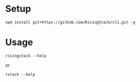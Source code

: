 Setup
=====

`npm install git+https://github.com/RisingStack/cli.git -g`

Usage
=====

`risingstack --help`

or

`rstack --help`
